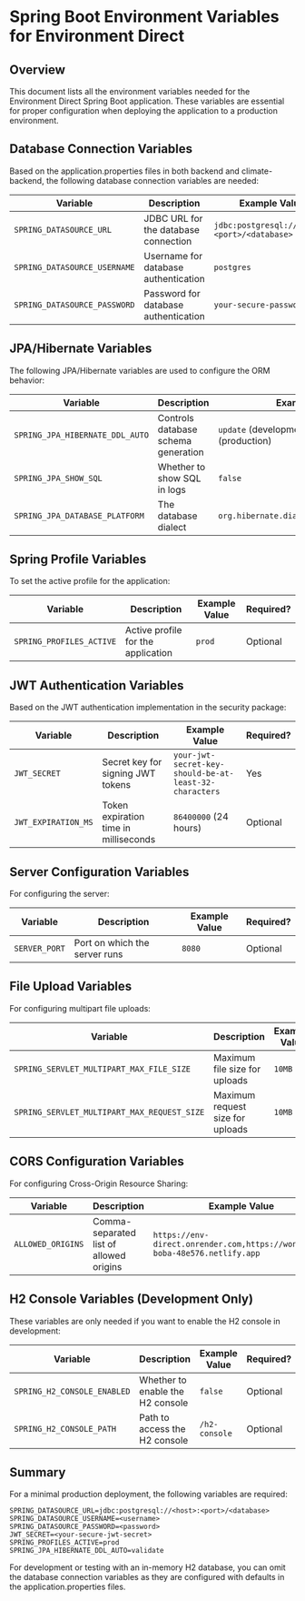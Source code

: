 # Spring Boot Environment Variables for Environment Direct

## Overview
This document lists all the environment variables needed for the Environment Direct Spring Boot application. These variables are essential for proper configuration when deploying the application to a production environment.

## Database Connection Variables
Based on the application.properties files in both backend and climate-backend, the following database connection variables are needed:

| Variable | Description | Example Value | Required? |
|----------|-------------|---------------|-----------|
| `SPRING_DATASOURCE_URL` | JDBC URL for the database connection | `jdbc:postgresql://<host>:<port>/<database>` | Yes |
| `SPRING_DATASOURCE_USERNAME` | Username for database authentication | `postgres` | Yes |
| `SPRING_DATASOURCE_PASSWORD` | Password for database authentication | `your-secure-password` | Yes |

## JPA/Hibernate Variables
The following JPA/Hibernate variables are used to configure the ORM behavior:

| Variable | Description | Example Value | Required? |
|----------|-------------|---------------|-----------|
| `SPRING_JPA_HIBERNATE_DDL_AUTO` | Controls database schema generation | `update` (development), `validate` (production) | Optional |
| `SPRING_JPA_SHOW_SQL` | Whether to show SQL in logs | `false` | Optional |
| `SPRING_JPA_DATABASE_PLATFORM` | The database dialect | `org.hibernate.dialect.PostgreSQLDialect` | Optional |

## Spring Profile Variables
To set the active profile for the application:

| Variable | Description | Example Value | Required? |
|----------|-------------|---------------|-----------|
| `SPRING_PROFILES_ACTIVE` | Active profile for the application | `prod` | Optional |

## JWT Authentication Variables
Based on the JWT authentication implementation in the security package:

| Variable | Description | Example Value | Required? |
|----------|-------------|---------------|-----------|
| `JWT_SECRET` | Secret key for signing JWT tokens | `your-jwt-secret-key-should-be-at-least-32-characters` | Yes |
| `JWT_EXPIRATION_MS` | Token expiration time in milliseconds | `86400000` (24 hours) | Optional |

## Server Configuration Variables
For configuring the server:

| Variable | Description | Example Value | Required? |
|----------|-------------|---------------|-----------|
| `SERVER_PORT` | Port on which the server runs | `8080` | Optional |

## File Upload Variables
For configuring multipart file uploads:

| Variable | Description | Example Value | Required? |
|----------|-------------|---------------|-----------|
| `SPRING_SERVLET_MULTIPART_MAX_FILE_SIZE` | Maximum file size for uploads | `10MB` | Optional |
| `SPRING_SERVLET_MULTIPART_MAX_REQUEST_SIZE` | Maximum request size for uploads | `10MB` | Optional |

## CORS Configuration Variables
For configuring Cross-Origin Resource Sharing:

| Variable | Description | Example Value | Required? |
|----------|-------------|---------------|-----------|
| `ALLOWED_ORIGINS` | Comma-separated list of allowed origins | `https://env-direct.onrender.com,https://wonderful-boba-48e576.netlify.app` | Optional |

## H2 Console Variables (Development Only)
These variables are only needed if you want to enable the H2 console in development:

| Variable | Description | Example Value | Required? |
|----------|-------------|---------------|-----------|
| `SPRING_H2_CONSOLE_ENABLED` | Whether to enable the H2 console | `false` | Optional |
| `SPRING_H2_CONSOLE_PATH` | Path to access the H2 console | `/h2-console` | Optional |

## Summary
For a minimal production deployment, the following variables are required:

```
SPRING_DATASOURCE_URL=jdbc:postgresql://<host>:<port>/<database>
SPRING_DATASOURCE_USERNAME=<username>
SPRING_DATASOURCE_PASSWORD=<password>
JWT_SECRET=<your-secure-jwt-secret>
SPRING_PROFILES_ACTIVE=prod
SPRING_JPA_HIBERNATE_DDL_AUTO=validate
```

For development or testing with an in-memory H2 database, you can omit the database connection variables as they are configured with defaults in the application.properties files.